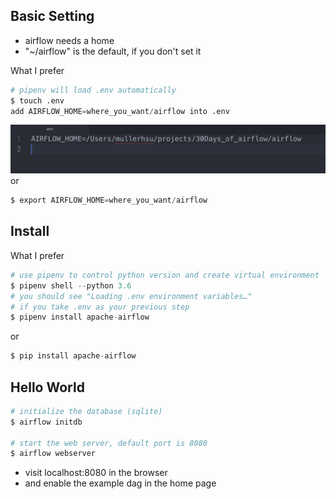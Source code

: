 ## Basic Setting
- airflow needs a home
- "~/airflow" is the default, if you don't set it

What I prefer

```python
# pipenv will load .env automatically
$ touch .env
add AIRFLOW_HOME=where_you_want/airflow into .env
```
![alt .env](imgs/env.png)
or
```python
$ export AIRFLOW_HOME=where_you_want/airflow
```


## Install
What I prefer
```python
# use pipenv to control python version and create virtual environment
$ pipenv shell --python 3.6
# you should see "Loading .env environment variables…"
# if you take .env as your previous step
$ pipenv install apache-airflow
```
or
```python
$ pip install apache-airflow
```

## Hello World
```python
# initialize the database (sqlite)
$ airflow initdb

# start the web server, default port is 8080
$ airflow webserver
```
- visit localhost:8080 in the browser
- and enable the example dag in the home page
